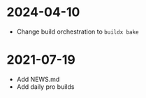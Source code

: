 # 2024-04-10

- Change build orchestration to `buildx bake`

# 2021-07-19

- Add NEWS.md
- Add daily pro builds
